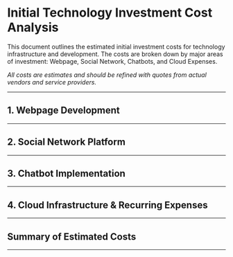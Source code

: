 # Initial Technology Investment Cost Analysis

This document outlines the estimated initial investment costs for technology infrastructure and development. The costs are broken down by major areas of investment: Webpage, Social Network, Chatbots, and Cloud Expenses.

*All costs are estimates and should be refined with quotes from actual vendors and service providers.*

---

## 1. Webpage Development


---

## 2. Social Network Platform


---

## 3. Chatbot Implementation


---

## 4. Cloud Infrastructure & Recurring Expenses


---

## Summary of Estimated Costs


---
